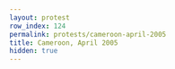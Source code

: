 ```yaml
---
layout: protest
row_index: 124
permalink: protests/cameroon-april-2005
title: Cameroon, April 2005
hidden: true
---
```

